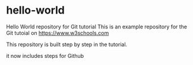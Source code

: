 # hello-world
Hello World repository for Git tutorial
This is an example repository for the Git tutoial on https://www.w3schools.com

This repository is built step by step in the tutorial. 

it now includes steps for Github
